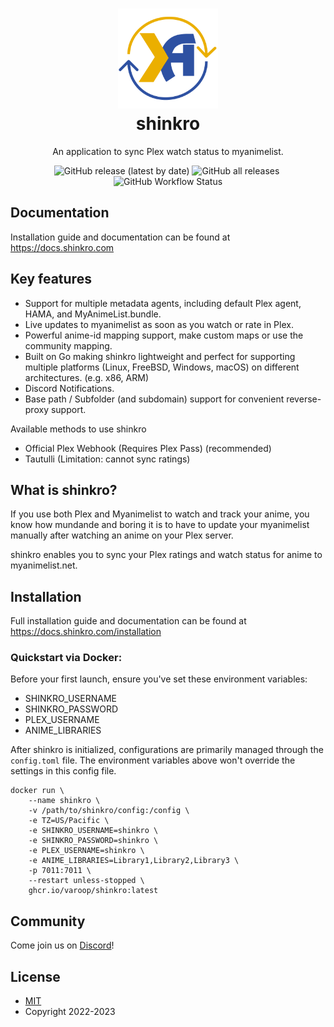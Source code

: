 <h1 align="center">
  <img alt="shinkro logo" src=".github/images/logo.png" width="160px"/><br/>
  shinkro
</h1>

<p align="center">An application to sync Plex watch status to myanimelist.</p>

<p align="center"><img alt="GitHub release (latest by date)" src="https://img.shields.io/github/v/release/varoOP/shinkro?style=for-the-badge">&nbsp;<img alt="GitHub all releases" src="https://img.shields.io/github/downloads/varoOP/shinkro/total?style=for-the-badge">&nbsp;<img alt="GitHub Workflow Status" src="https://img.shields.io/github/actions/workflow/status/varoOP/shinkro/release.yml?style=for-the-badge"></p>

## Documentation

Installation guide and documentation can be found at https://docs.shinkro.com

## Key features

- Support for multiple metadata agents, including default Plex agent, HAMA, and MyAnimeList.bundle.
- Live updates to myanimelist as soon as you watch or rate in Plex.
- Powerful anime-id mapping support, make custom maps or use the community mapping.
- Built on Go making shinkro lightweight and perfect for supporting multiple platforms (Linux, FreeBSD,
  Windows, macOS) on different architectures. (e.g. x86, ARM)
- Discord Notifications.
- Base path / Subfolder (and subdomain) support for convenient reverse-proxy support.

Available methods to use shinkro

- Official Plex Webhook (Requires Plex Pass) (recommended)
- Tautulli (Limitation: cannot sync ratings)

## What is shinkro?

If you use both Plex and Myanimelist to watch and track your anime, you know how mundande and boring it is to have to update your myanimelist manually after watching an anime on your Plex server.

shinkro enables you to sync your Plex ratings and watch status for anime to myanimelist.net.

## Installation

Full installation guide and documentation can be found at https://docs.shinkro.com/installation

### Quickstart via Docker:

Before your first launch, ensure you've set these environment variables:
- SHINKRO_USERNAME
- SHINKRO_PASSWORD
- PLEX_USERNAME
- ANIME_LIBRARIES

After shinkro is initialized, configurations are primarily managed through the `config.toml` file. The environment variables above won't override the settings in this config file.

```
docker run \
    --name shinkro \
    -v /path/to/shinkro/config:/config \
    -e TZ=US/Pacific \
    -e SHINKRO_USERNAME=shinkro \
    -e SHINKRO_PASSWORD=shinkro \
    -e PLEX_USERNAME=shinkro \
    -e ANIME_LIBRARIES=Library1,Library2,Library3 \
    -p 7011:7011 \
    --restart unless-stopped \
    ghcr.io/varoop/shinkro:latest
```

## Community

Come join us on [Discord](https://discord.gg/ZkYdfNgbAT)!

## License

* [MIT](https://mit-license.org/)
* Copyright 2022-2023
